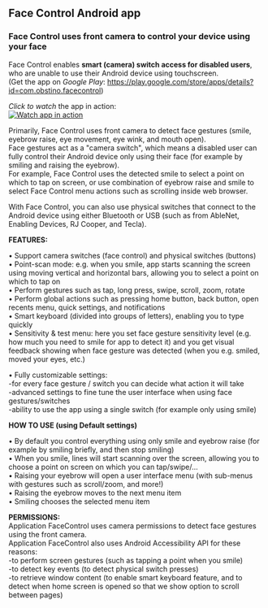 ## **Face Control Android app**
### Face Control uses front camera to control your device using your face

Face Control enables **smart (camera) switch access for disabled users**, who are unable to use their Android device using touchscreen.  
(Get the app on *Google Play*: https://play.google.com/store/apps/details?id=com.obstino.facecontrol)

*Click to watch* the app in action:  
[![Watch app in action](https://img.youtube.com/vi/Rjlfqskfp_0/sddefault.jpg)](https://www.youtube.com/watch?v=Rjlfqskfp_0)

Primarily, Face Control uses front camera to detect face gestures (smile, eyebrow raise, eye movement, eye wink, and mouth open).  
Face gestures act as a "camera switch", which means a disabled user can fully control their Android device only using their face (for example by smiling and raising the eyebrow).  
For example, Face Control uses the detected smile to select a point on which to tap on screen, or use combination of eyebrow raise and smile to select Face Control menu actions such as scrolling inside web browser.  
  
With Face Control, you can also use physical switches that connect to the Android device using either Bluetooth or USB (such as from AbleNet, Enabling Devices, RJ Cooper, and Tecla).  

**FEATURES:**  
  
• Support camera switches (face control) and physical switches (buttons)  
• Point-scan mode: e.g. when you smile, app starts scanning the screen using moving vertical and horizontal bars, allowing you to select a point on which to tap on  
• Perform gestures such as tap, long press, swipe, scroll, zoom, rotate  
• Perform global actions such as pressing home button, back button, open recents menu, quick settings, and notifications  
• Smart keyboard (divided into groups of letters), enabling you to type quickly  
• Sensitivity & test menu: here you set face gesture sensitivity level (e.g. how much you need to smile for app to detect it) and you get visual feedback showing when face gesture was detected (when you e.g. smiled, moved your eyes, etc.)  
  
• Fully customizable settings:  
-for every face gesture / switch you can decide what action it will take  
-advanced settings to fine tune the user interface when using face gestures/switches  
-ability to use the app using a single switch (for example only using smile)  
  
**HOW TO USE (using Default settings)**  
  
• By default you control everything using only smile and eyebrow raise (for example by smiling briefly, and then stop smiling)  
• When you smile, lines will start scanning over the screen, allowing you to choose a point on screen on which you can tap/swipe/...  
• Raising your eyebrow will open a user interface menu (with sub-menus with gestures such as scroll/zoom, and more!)  
• Raising the eyebrow moves to the next menu item  
• Smiling chooses the selected menu item  
  
**PERMISSIONS:**  
Application FaceControl uses camera permissions to detect face gestures using the front camera.  
Application FaceControl also uses Android Accessibility API for these reasons:  
-to perform screen gestures (such as tapping a point when you smile)  
-to detect key events (to detect physical switch presses)  
-to retrieve window content (to enable smart keyboard feature, and to detect when home screen is opened so that we show option to scroll between pages)  
